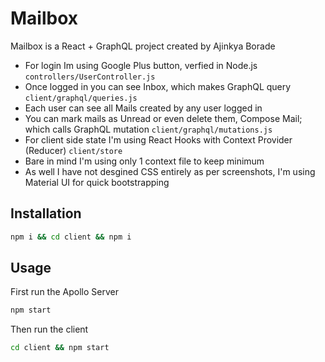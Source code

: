 # Mailbox

Mailbox is a React + GraphQL project created by Ajinkya Borade
- For login Im using Google Plus button, verfied in Node.js `controllers/UserController.js`
- Once logged in you can see Inbox, which makes GraphQL query `client/graphql/queries.js`
- Each user can see all Mails created by any user logged in
- You can mark mails as Unread or even delete them, Compose Mail; which calls GraphQL mutation `client/graphql/mutations.js`
- For client side state I'm using React Hooks with Context Provider (Reducer) `client/store`
- Bare in mind I'm using only 1 context file to keep minimum
- As well I have not desgined CSS entirely as per screenshots, I'm using Material UI for quick bootstrapping

## Installation

```bash
npm i && cd client && npm i
```

## Usage

First run the Apollo Server
```bash
npm start
```

Then run the client
```bash
cd client && npm start
```